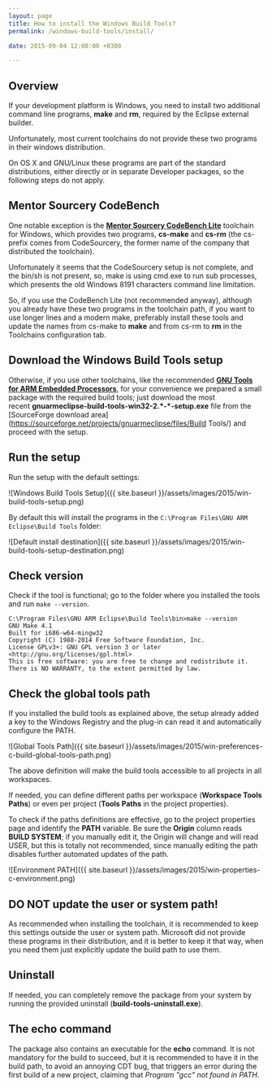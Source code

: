```yaml
---
layout: page
title: How to install the Windows Build Tools?
permalink: /windows-build-tools/install/

date: 2015-09-04 12:00:00 +0300

---
```


## Overview

If your development platform is Windows, you need to install two additional command line programs, **make** and **rm**, required by the Eclipse external builder.

Unfortunately, most current toolchains do not provide these two programs in their windows distribution.

On OS X and GNU/Linux these programs are part of the standard distributions, either directly or in separate Developer packages, so the following steps do not apply.

## Mentor Sourcery CodeBench

One notable exception is the **[Mentor Sourcery CodeBench Lite](http://www.mentor.com/embedded-software/sourcery-tools/sourcery-codebench/editions/lite-edition/)** toolchain for Windows, which provides two programs, **cs-make** and **cs-rm** (the cs- prefix comes from CodeSourcery, the former name of the company that distributed the toolchain).

Unfortunately it seems that the CodeSourcery setup is not complete, and the bin/sh is not present, so, make is using cmd.exe to run sub processes, which presents the old Windows 8191 characters command line limitation.

So, if you use the CodeBench Lite (not recommended anyway), although you already have these two programs in the toolchain path, if you want to use longer lines and a modern make, preferably install these tools and update the names from cs-make to **make** and from cs-rm to **rm** in the Toolchains configuration tab.

## Download the Windows Build Tools setup

Otherwise, if you use other toolchains, like the recommended [**GNU Tools for ARM Embedded Processors**](http://launchpad.net/gcc-arm-embedded), for your convenience we prepared a small package with the required build tools; just download the most recent **gnuarmeclipse-build-tools-win32-2.\*-\*-setup.exe** file from the [SourceForge download area](https://sourceforge.net/projects/gnuarmeclipse/files/Build Tools/) and proceed with the setup.

## Run the setup

Run the setup with the default settings:

![Windows Build Tools Setup]({{ site.baseurl }}/assets/images/2015/win-build-tools-setup.png)

By default this will install the programs in the `C:\Program Files\GNU ARM Eclipse\Build Tools` folder:

![Default install destination]({{ site.baseurl }}/assets/images/2015/win-build-tools-setup-destination.png)

## Check version

Check if the tool is functional; go to the folder where you installed the tools and run `make --version`.

	C:\Program Files\GNU ARM Eclipse\Build Tools\bin>make --version
	GNU Make 4.1
	Built for i686-w64-mingw32
	Copyright (C) 1988-2014 Free Software Foundation, Inc.
	License GPLv3+: GNU GPL version 3 or later <http://gnu.org/licenses/gpl.html>
	This is free software: you are free to change and redistribute it.
	There is NO WARRANTY, to the extent permitted by law.

## Check the global tools path

If you installed the build tools as explained above, the setup already added a key to the Windows Registry and the plug-in can read it and automatically configure the PATH.

![Global Tools Path]({{ site.baseurl }}/assets/images/2015/win-preferences-c-build-global-tools-path.png)

The above definition will make the build tools accessible to all projects in all workspaces.

If needed, you can define different paths per workspace (**Workspace Tools Paths**) or even per project (**Tools Paths** in the project properties).

To check if the paths definitions are effective, go to the project properties page and identify the **PATH** variable. Be sure the **Origin** column reads **BUILD SYSTEM**; if you manually edit it, the Origin will change and will read USER, but this is totally not recommended, since manually editing the path disables further automated updates of the path.

![Environment PATH]({{ site.baseurl }}/assets/images/2015/win-properties-c-environment.png)

## DO NOT update the user or system path!

As recommended when installing the toolchain, it is recommended to keep this settings outside the user or system path. Microsoft did not provide these programs in their distribution, and it is better to keep it that way, when you need them just explicitly update the build path to use them.

## Uninstall

If needed, you can completely remove the package from your system by running the provided uninstall (**build-tools-uninstall.exe**).

## The echo command

The package also contains an executable for the **echo** command. It is not mandatory for the build to succeed, but it is recommended to have it in the build path, to avoid an annoying CDT bug, that triggers an error during the first build of a new project, claiming that _Program "gcc" not found in PATH_.
